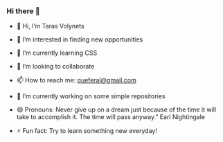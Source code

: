 ### Hi there 👋


<!-- **Tarasvolynets/Tarasvolynets** is a ✨ _special_ ✨ repository because its `README.md` (this file) appears on your GitHub profile.

Here are some ideas to get you started: -->


- 👋 Hi, I’m Taras Volynets
- 👀 I’m interested in finding new opportunities 
- 🌱 I’m currently learning CSS
- 💞️ I’m looking to collaborate 
- 📫 How to reach me: queferal@gmail.com
- 🔭 I’m currently working on some simple repositories

- 😄 Pronouns: Never give up on a dream just because of the time it will take to accomplish it. The time will pass anyway.” Earl Nightingale
- ⚡ Fun fact: Try to learn something new everyday!

